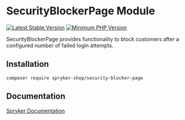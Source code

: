 # SecurityBlockerPage Module
[![Latest Stable Version](https://poser.pugx.org/spryker-shop/security-blocker-page/v/stable.svg)](https://packagist.org/packages/spryker-shop/security-blocker-page)
[![Minimum PHP Version](https://img.shields.io/badge/php-%3E%3D%207.4-8892BF.svg)](https://php.net/)

SecurityBlockerPage provides functionality to block customers after a configured number of failed login attempts.

## Installation

```
composer require spryker-shop/security-blocker-page
```

## Documentation

[Spryker Documentation](https://academy.spryker.com/developing_with_spryker/module_guide/modules.html)
